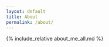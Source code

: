 ```yaml
---
layout: default
title: About
permalink: /about/
---
```


{% include_relative about_me_all.md %}

<div id="skillRadarChart"></div>

<script src="https://unpkg.com/react@17/umd/react.production.min.js"></script>
<script src="https://unpkg.com/react-dom@17/umd/react-dom.production.min.js"></script>
<script src="https://unpkg.com/recharts/umd/Recharts.min.js"></script>

<script>
const data = [
  { subject: 'Data Analysis & Science', value: 85, fullMark: 100 },
  { subject: 'Interdisciplinary Research', value: 80, fullMark: 100 },
  { subject: 'Science Communication', value: 75, fullMark: 100 },
  { subject: 'Databases', value: 70, fullMark: 100 },
  { subject: 'Data Processing', value: 65, fullMark: 100 },
  { subject: 'Programming Languages', value: 60, fullMark: 100 },
  { subject: 'MLOps', value: 70, fullMark: 100 },
  { subject: 'Scientific Knowledge', value: 85, fullMark: 100 },
];

const { RadarChart, PolarGrid, PolarAngleAxis, PolarRadiusAxis, Radar, ResponsiveContainer, Legend } = Recharts;

const SkillRadarChart = () => {
  return React.createElement(ResponsiveContainer, { width: "100%", height: 500 },
    React.createElement(RadarChart, { cx: "50%", cy: "50%", outerRadius: "80%", data: data },
      React.createElement(PolarGrid),
      React.createElement(PolarAngleAxis, { dataKey: "subject" }),
      React.createElement(PolarRadiusAxis, { angle: 30, domain: [0, 100] }),
      React.createElement(Radar, { 
        name: "Skills", 
        dataKey: "value", 
        stroke: "#8884d8", 
        fill: "#8884d8", 
        fillOpacity: 0.6 
      }),
      React.createElement(Legend)
    )
  );
};

ReactDOM.render(
  React.createElement(SkillRadarChart),
  document.getElementById('skillRadarChart')
);
</script>

